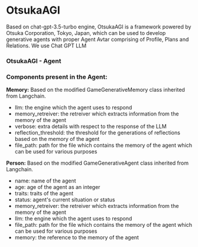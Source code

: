 # OtsukaAGI

Based on chat-gpt-3.5-turbo engine, OtsukaAGI is a framework powered by Otsuka Corporation, Tokyo, Japan, which can be used to develop generative agents
with proper Agent Avtar comprising of Profile, Plans and Relations.
We use Chat GPT LLM 

### OtsukaAGI - Agent
### Components present in the Agent:
__Memory:__ Based on the modified GameGenerativeMemory class inherited from Langchain. <br>
* llm: the engine which the agent uses to respond
* memory_retreiver: the retreiver which extracts information from the memory of the agent
* verbose: extra details with respect to the response of the LLM
* reflection_threshold: the threshold for the generations of reflections based on the memory of the agent
* file_path: path for the file which contains the memory of the agent which can be used for various purposes

__Person:__ Based on the modified GameGenerativeAgent class inherited from Langchain. <br>
* name: name of the agent
* age: age of the agent as an integer
* traits: traits of the agent
* status: agent's current situation or status
* memory_retreiver: the retreiver which extracts information from the memory of the agent
* llm: the engine which the agent uses to respond
* file_path: path for the file which contains the memory of the agent which can be used for various purposes
* memory: the reference to the memory of the agent



